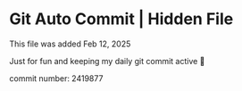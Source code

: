 # Git Auto Commit | Hidden File

This file was added Feb 12, 2025

Just for fun and keeping my daily git commit active 🤪

commit number: 2419877
